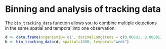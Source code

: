 # Binning and analysis of tracking data

The `bin_tracking_data` function allows you to combine multiple detections in the same spatial and temporal into one observation.

```R
d <- data.frame(organismID='o1', decimalLongitude = c(0.00001, 0.00001), decimalLatitude = c(1.00001, 1.00001), eventDate = as.Date(c('2018-06-06', '2018-06-07')))
b <- bin_tracking_data(d, spatial=1000, temporal="week")
```
